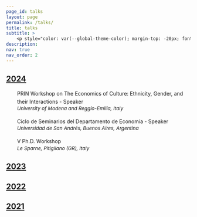 ```yaml
---
page_id: talks
layout: page
permalink: /talks/
title: talks
subtitle: >
    <p style="color: var(--global-theme-color); margin-top: -20px; font-weight: normal;"><a href='https://marcorosso.com/it/conferenze/'>conferenze</a>&nbsp;|&nbsp;<a href='https://marcorosso.com/es/conferencias/'>conferencias</a></p>
description:
nav: true
nav_order: 2
---
```


<!-- Section title toggle link with Font Awesome icons -->
<div class="projects">
  <a id="toggle-content-4" href="javascript:void(0);" onclick="toggleVisibility('content-4')">
    <h2 class="category"><i class="fa-solid fa-chevron-down fa-2xs"></i> 2024 </h2>
  </a>
</div>

<!-- 2024 section show by default -->
<div id="content-4" style="display: block;">
    
  <div style="margin: 0; padding: 0; position: relative;">
      <!-- First row: Person icon and seminar title -->
      <div style="display: inline-block; width: 25px; text-align: center; position: absolute; top: 0;">
          <i class="fa-solid fa-person-chalkboard" style="color: var(--global-theme-color);"></i>
      </div>
      <div style="display: inline-block; padding-left: 30px; line-height: 16pt;">
          <span>PRIN Workshop on The Economics of Culture: Ethnicity, Gender, and their Interactions - <span style="color: var(--global-theme-color);">Speaker</span></span>
      </div>
      <!-- Second row: Location icon and location text -->
      <div style="margin-top: 0px; position: relative; font-size: 10pt;">
          <div style="display: inline-block; width: 25px; text-align: center; position: absolute; top: 0;">
              <i class="fa-solid fa-location-dot" style="color: var(--global-theme-color);"></i>
          </div>
          <div style="display: inline-block; padding-left: 30px; line-height: 12pt;">
              <i>University of Modena and Reggio-Emilia, Italy</i>
          </div>
      </div>
  </div>

  <br>

  <div style="margin: 0; padding: 0; position: relative;">
      <!-- First row: Person icon and seminar title -->
      <div style="display: inline-block; width: 25px; text-align: center; position: absolute; top: 0;">
          <i class="fa-solid fa-person-chalkboard" style="color: var(--global-theme-color);"></i>
      </div>
      <div style="display: inline-block; padding-left: 30px; line-height: 16pt;">
          <span>Ciclo de Seminarios del Departamento de Economía - <span style="color: var(--global-theme-color);">Speaker</span></span>
      </div>
      <!-- Second row: Location icon and location text -->
      <div style="margin-top: 0px; position: relative; font-size: 10pt;">
          <div style="display: inline-block; width: 25px; text-align: center; position: absolute; top: 0;">
              <i class="fa-solid fa-location-dot" style="color: var(--global-theme-color);"></i>
          </div>
          <div style="display: inline-block; padding-left: 30px; line-height: 12pt;">
              <i>Universidad de San Andrés, Buenos Aires, Argentina</i>
          </div>
      </div>
  </div>

  <br>

  <div style="margin: 0; padding: 0; position: relative;">
      <!-- First row: Person icon and seminar title -->
      <div style="display: inline-block; width: 25px; text-align: center; position: absolute; top: 0;">
          <i class="fa-solid fa-person-chalkboard" style="color: var(--global-theme-color);"></i>
      </div>
      <div style="display: inline-block; padding-left: 30px; line-height: 16pt;">
          <span>&#8548; Ph.D. Workshop</span>
      </div>
      <!-- Second row: Location icon and location text -->
      <div style="margin-top: 0px; position: relative; font-size: 10pt;">
          <div style="display: inline-block; width: 25px; text-align: center; position: absolute; top: 0;">
              <i class="fa-solid fa-location-dot" style="color: var(--global-theme-color);"></i>
          </div>
          <div style="display: inline-block; padding-left: 30px; line-height: 12pt;">
              <i>Le Sparne, Pitigliano (GR), Italy</i>
          </div>
      </div>
  </div>

</div>
<!-- end -->

<!-- Section title toggle link with Font Awesome icons -->
<div class="projects">
  <a id="toggle-content-3" href="javascript:void(0);" onclick="toggleVisibility('content-3')">
    <h2 class="category"><i class="fa-solid fa-chevron-right fa-2xs"></i> 2023 </h2>
  </a>
</div>

<!-- 2023 section hidden by default -->
<div id="content-3" style="display: none;">

  <div style="margin: 0; padding: 0; position: relative;">
      <!-- First row: Person icon and seminar title -->
      <div style="display: inline-block; width: 25px; text-align: center; position: absolute; top: 0;">
          <i class="fa-solid fa-person-chalkboard" style="color: var(--global-theme-color);"></i>
      </div>
      <div style="display: inline-block; padding-left: 30px; line-height: 16pt;">
          <span>&#8547; Ph.D. Workshop - <span style="color: var(--global-theme-color);">Speaker</span></span>
      </div>
      <!-- Second row: Location icon and location text -->
      <div style="margin-top: 0px; position: relative; font-size: 10pt;">
          <div style="display: inline-block; width: 25px; text-align: center; position: absolute; top: 0;">
              <i class="fa-solid fa-location-dot" style="color: var(--global-theme-color);"></i>
          </div>
          <div style="display: inline-block; padding-left: 30px; line-height: 12pt;">
              <i>Le Sparne, Pitigliano (GR), Italy</i>
          </div>
      </div>
  </div>

  <br>

  <div style="margin: 0; padding: 0; position: relative;">
      <!-- First row: Person icon and seminar title -->
      <div style="display: inline-block; width: 25px; text-align: center; position: absolute; top: 0;">
          <i class="fa-solid fa-person-chalkboard" style="color: var(--global-theme-color);"></i>
      </div>
      <div style="display: inline-block; padding-left: 30px; line-height: 16pt;">
          <span>SAsCA Ph.D. Conference in Economics - <span style="color: var(--global-theme-color);">Speaker and discussant</span></span>
      </div>
      <!-- Second row: Location icon and location text -->
      <div style="margin-top: 0px; position: relative; font-size: 10pt;">
          <div style="display: inline-block; width: 25px; text-align: center; position: absolute; top: 0;">
              <i class="fa-solid fa-location-dot" style="color: var(--global-theme-color);"></i>
          </div>
          <div style="display: inline-block; padding-left: 30px; line-height: 12pt;">
              <i>University of Sassari, Italy</i>
          </div>
      </div>
  </div>

  <br>

  <div style="margin: 0; padding: 0; position: relative;">
      <!-- First row: Person icon and seminar title -->
      <div style="display: inline-block; width: 25px; text-align: center; position: absolute; top: 0;">
          <i class="fa-solid fa-person-chalkboard" style="color: var(--global-theme-color);"></i>
      </div>
      <div style="display: inline-block; padding-left: 30px; line-height: 16pt;">
          <span>Workshop for Ph.D. Students In Economentrics and Empirical Economics (WEEE) - <span style="color: var(--global-theme-color);">Speaker</span></span>
      </div>
      <!-- Second row: Location icon and location text -->
      <div style="margin-top: 0px; position: relative; font-size: 10pt;">
          <div style="display: inline-block; width: 25px; text-align: center; position: absolute; top: 0;">
              <i class="fa-solid fa-location-dot" style="color: var(--global-theme-color);"></i>
          </div>
          <div style="display: inline-block; padding-left: 30px; line-height: 12pt;">
              <i>Bertinoro (FC), Italy</i>
          </div>
      </div>
  </div>

  <br>

  <div style="margin: 0; padding: 0; position: relative;">
      <!-- First row: Person icon and seminar title -->
      <div style="display: inline-block; width: 25px; text-align: center; position: absolute; top: 0;">
          <i class="fa-solid fa-person-chalkboard" style="color: var(--global-theme-color);"></i>
      </div>
      <div style="display: inline-block; padding-left: 30px; line-height: 16pt;">
          <span>Third Year Ph.D. Forum - <span style="color: var(--global-theme-color);">Speaker</span></span>
      </div>
      <!-- Second row: Location icon and location text -->
      <div style="margin-top: 0px; position: relative; font-size: 10pt;">
          <div style="display: inline-block; width: 25px; text-align: center; position: absolute; top: 0;">
              <i class="fa-solid fa-location-dot" style="color: var(--global-theme-color);"></i>
          </div>
          <div style="display: inline-block; padding-left: 30px; line-height: 12pt;">
              <i>University of Bologna, Italy</i>
          </div>
      </div>
  </div>
  
  <br>

  <div style="margin: 0; padding: 0; position: relative;">
      <!-- First row: Person icon and seminar title -->
      <div style="display: inline-block; width: 25px; text-align: center; position: absolute; top: 0;">
          <i class="fa-solid fa-person-chalkboard" style="color: var(--global-theme-color);"></i>
      </div>
      <div style="display: inline-block; padding-left: 30px; line-height: 16pt;">
          <span>Presentation of <i>"A Modern Guide to the Economics of Crime"</i> by P. Buonanno, P. Vanin, and J. Vargas (Elgar, 2022) - 
          <span style="color: var(--global-theme-color);">Discussant</span></span>
      </div>
      <!-- Second row: Location icon and location text -->
      <div style="margin-top: 0px; position: relative; font-size: 10pt;">
          <div style="display: inline-block; width: 25px; text-align: center; position: absolute; top: 0;">
              <i class="fa-solid fa-location-dot" style="color: var(--global-theme-color);"></i>
          </div>
          <div style="display: inline-block; padding-left: 30px; line-height: 12pt;">
              <i>“Walter Bigiavi” Library, Bologna, Italy</i>
          </div>
      </div>
  </div>

</div>
<!-- end -->

<!-- Section title toggle link with Font Awesome icons -->
<div class="projects">
  <a id="toggle-content-2" href="javascript:void(0);" onclick="toggleVisibility('content-2')">
    <h2 class="category"><i class="fa-solid fa-chevron-right fa-2xs"></i> 2022 </h2>
  </a>
</div>

<!-- 2022 section hidden by default -->
<div id="content-2" style="display: none;">

  <div style="margin: 0; padding: 0; position: relative;">
      <!-- First row: Person icon and seminar title -->
      <div style="display: inline-block; width: 25px; text-align: center; position: absolute; top: 0;">
          <i class="fa-solid fa-person-chalkboard" style="color: var(--global-theme-color);"></i>
      </div>
      <div style="display: inline-block; padding-left: 30px; line-height: 16pt;">
          <span>WiP Seminar - <span style="color: var(--global-theme-color);">Speaker</span></span>
      </div>
      <!-- Second row: Location icon and location text -->
      <div style="margin-top: 0px; position: relative; font-size: 10pt;">
          <div style="display: inline-block; width: 25px; text-align: center; position: absolute; top: 0;">
              <i class="fa-solid fa-location-dot" style="color: var(--global-theme-color);"></i>
          </div>
          <div style="display: inline-block; padding-left: 30px; line-height: 12pt;">
              <i>University of Bologna, Italy</i>
          </div>
      </div>
  </div>

  <br>

  <div style="margin: 0; padding: 0; position: relative;">
      <!-- First row: Person icon and seminar title -->
      <div style="display: inline-block; width: 25px; text-align: center; position: absolute; top: 0;">
          <i class="fa-solid fa-person-chalkboard" style="color: var(--global-theme-color);"></i>
      </div>
      <div style="display: inline-block; padding-left: 30px; line-height: 16pt;">
          <span>&#8546; Ph.D. Workshop - <span style="color: var(--global-theme-color);">Speaker</span></span>
      </div>
      <!-- Second row: Location icon and location text -->
      <div style="margin-top: 0px; position: relative; font-size: 10pt;">
          <div style="display: inline-block; width: 25px; text-align: center; position: absolute; top: 0;">
              <i class="fa-solid fa-location-dot" style="color: var(--global-theme-color);"></i>
          </div>
          <div style="display: inline-block; padding-left: 30px; line-height: 12pt;">
              <i>Le Sparne, Pitigliano (GR), Italy</i>
          </div>
      </div>
  </div>

  <br>

  <div style="margin: 0; padding: 0; position: relative;">
      <!-- First row: Person icon and seminar title -->
      <div style="display: inline-block; width: 25px; text-align: center; position: absolute; top: 0;">
          <i class="fa-solid fa-person-chalkboard" style="color: var(--global-theme-color);"></i>
      </div>
      <div style="display: inline-block; padding-left: 30px; line-height: 16pt;">
          <span>Second Year Ph.D. Forum - <span style="color: var(--global-theme-color);">Speaker</span></span>
      </div>
      <!-- Second row: Location icon and location text -->
      <div style="margin-top: 0px; position: relative; font-size: 10pt;">
          <div style="display: inline-block; width: 25px; text-align: center; position: absolute; top: 0;">
              <i class="fa-solid fa-location-dot" style="color: var(--global-theme-color);"></i>
          </div>
          <div style="display: inline-block; padding-left: 30px; line-height: 12pt;">
              <i>University of Bologna, Italy</i>
          </div>
      </div>
  </div>

</div>
<!-- end -->

<!-- Section title toggle link with Font Awesome icons -->
<div class="projects">
  <a id="toggle-content-1" href="javascript:void(0);" onclick="toggleVisibility('content-1')">
    <h2 class="category"><i class="fa-solid fa-chevron-right fa-2xs"></i> 2021 </h2>
  </a>
</div>

<!-- 2021 section hidden by default -->
<div id="content-1" style="display: none;">

  <div style="margin: 0; padding: 0; position: relative;">
      <!-- First row: Person icon and seminar title -->
      <div style="display: inline-block; width: 25px; text-align: center; position: absolute; top: 0;">
          <i class="fa-solid fa-person-chalkboard" style="color: var(--global-theme-color);"></i>
      </div>
      <div style="display: inline-block; padding-left: 30px; line-height: 16pt;">
          <span>&#8545; Ph.D. Workshop - <span style="color: var(--global-theme-color);">Speaker</span></span>
      </div>
      <!-- Second row: Location icon and location text -->
      <div style="margin-top: 0px; position: relative; font-size: 10pt;">
          <div style="display: inline-block; width: 25px; text-align: center; position: absolute; top: 0;">
              <i class="fa-solid fa-location-dot" style="color: var(--global-theme-color);"></i>
          </div>
          <div style="display: inline-block; padding-left: 30px; line-height: 12pt;">
              <i>Le Sparne, Pitigliano (GR), Italy</i>
          </div>
      </div>
  </div>

  <br>

  <div style="margin: 0; padding: 0; position: relative;">
      <!-- First row: Person icon and seminar title -->
      <div style="display: inline-block; width: 25px; text-align: center; position: absolute; top: 0;">
          <i class="fa-solid fa-person-chalkboard" style="color: var(--global-theme-color);"></i>
      </div>
      <div style="display: inline-block; padding-left: 30px; line-height: 16pt;">
          <span>First Year Ph.D. Forum - <span style="color: var(--global-theme-color);">Speaker</span></span>
      </div>
      <!-- Second row: Location icon and location text -->
      <div style="margin-top: 0px; position: relative; font-size: 10pt;">
          <div style="display: inline-block; width: 25px; text-align: center; position: absolute; top: 0;">
              <i class="fa-solid fa-location-dot" style="color: var(--global-theme-color);"></i>
          </div>
          <div style="display: inline-block; padding-left: 30px; line-height: 12pt;">
              <i>University of Bologna, Italy</i>
          </div>
      </div>
  </div>

  <br>

  <div style="margin: 0; padding: 0; position: relative;">
      <!-- First row: Person icon and seminar title -->
      <div style="display: inline-block; width: 25px; text-align: center; position: absolute; top: 0;">
          <i class="fa-solid fa-person-chalkboard" style="color: var(--global-theme-color);"></i>
      </div>
      <div style="display: inline-block; padding-left: 30px; line-height: 16pt;">
          <span>First Year Ph.D. Poster Session - <span style="color: var(--global-theme-color);">Speaker</span></span>
      </div>
      <!-- Second row: Location icon and location text -->
      <div style="margin-top: 0px; position: relative; font-size: 10pt;">
          <div style="display: inline-block; width: 25px; text-align: center; position: absolute; top: 0;">
              <i class="fa-solid fa-location-dot" style="color: var(--global-theme-color);"></i>
          </div>
          <div style="display: inline-block; padding-left: 30px; line-height: 12pt;">
              <i>University of Bologna, Italy</i>
          </div>
      </div>
  </div>
  
</div>
<!-- end -->

<!-- Inline script -->
<script>
  // Toggle the visibility of the sections
  function toggleVisibility(id) {
    var content = document.getElementById(id);
    var toggleButton = document.getElementById('toggle-' + id).querySelector('i');
    
    if (content.style.display === "none") {
      content.style.display = "block";
      toggleButton.className = "fa-solid fa-chevron-down fa-2xs"; // Change to down icon
    } else {
      content.style.display = "none";
      toggleButton.className = "fa-solid fa-chevron-right fa-2xs"; // Change to right icon
    }
  }  
</script>
